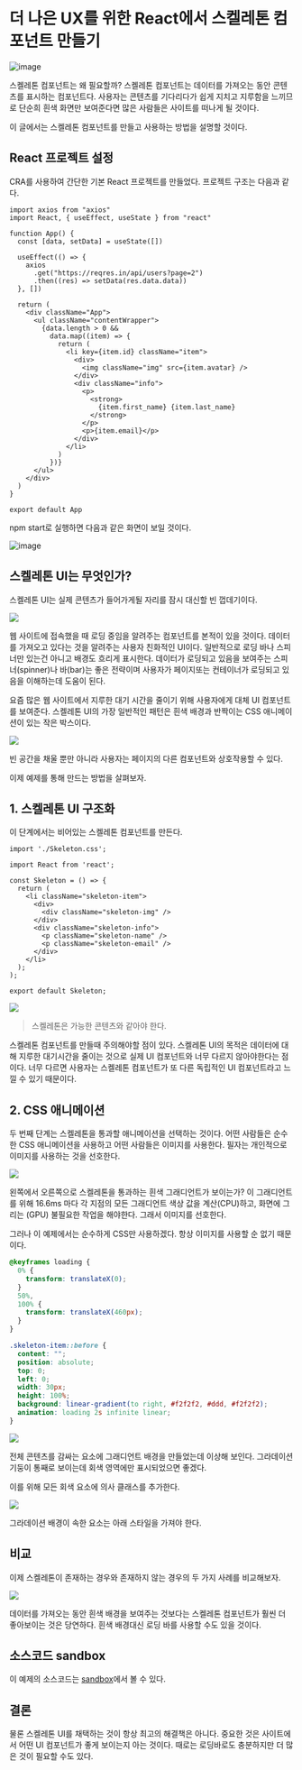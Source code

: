 # 더 나은 UX를 위한 React에서 스켈레톤 컴포넌트 만들기

![image](https://user-images.githubusercontent.com/63354527/200098434-5403a441-55a7-4a69-9ba4-95bace07fddd.png)

스켈레톤 컴포넌트는 왜 필요할까? 스켈레톤 컴포넌트는 데이터를 가져오는 동안 콘텐츠를 표시하는 컴포넌트다. 사용자는 콘텐츠를 기다리다가 쉽게 지치고 지루함을 느끼므로 단순희 흰색 화면만 보여준다면 많은 사람들은 사이트를 떠나게 될 것이다.

이 글에서는 스켈레톤 컴포넌트를 만들고 사용하는 방법을 설명할 것이다.

## React 프로젝트 설정

CRA를 사용하여 간단한 기본 React 프로젝트를 만들었다. 프로젝트 구조는 다음과 같다.

```tsx
import axios from "axios"
import React, { useEffect, useState } from "react"

function App() {
  const [data, setData] = useState([])

  useEffect(() => {
    axios
      .get("https://reqres.in/api/users?page=2")
      .then((res) => setData(res.data.data))
  }, [])

  return (
    <div className="App">
      <ul className="contentWrapper">
        {data.length > 0 &&
          data.map((item) => {
            return (
              <li key={item.id} className="item">
                <div>
                  <img className="img" src={item.avatar} />
                </div>
                <div className="info">
                  <p>
                    <strong>
                      {item.first_name} {item.last_name}
                    </strong>
                  </p>
                  <p>{item.email}</p>
                </div>
              </li>
            )
          })}
      </ul>
    </div>
  )
}

export default App
```

npm start로 실행하면 다음과 같은 화면이 보일 것이다.

![image](https://user-images.githubusercontent.com/63354527/200098598-352860fb-6513-48d6-a0eb-4cae1ae0277a.png)

## 스켈레톤 UI는 무엇인가?

스켈레톤 UI는 실제 콘텐츠가 들어가게될 자리를 잠시 대신할 빈 껍데기이다.

![](https://miro.medium.com/max/605/0*ICXfiqEGoeZ_O33e.gif)

웹 사이트에 접속했을 때 로딩 중임을 알려주는 컴포넌트를 본적이 있을 것이다. 데이터를 가져오고 있다는 것을 알려주는 사용자 친화적인 UI이다. 일반적으로 로딩 바나 스피너만 있는건 아니고 배경도 흐리게 표시한다. 데이터가 로딩되고 있음을 보여주는 스피너(spinner)나 바(bar)는 좋은 전략이며 사용자가 페이지또는 컨테이너가 로딩되고 있음을 이해하는데 도움이 된다.

요즘 많은 웹 사이트에서 지루한 대기 시간을 줄이기 위해 사용자에게 대체 UI 컴포넌트를 보여준다. 스켈레톤 UI의 가장 일반적인 패턴은 흰색 배경과 반짝이는 CSS 애니메이션이 있는 작은 박스이다.

![](https://miro.medium.com/max/700/0*qRwLOnqBHnYRAmKJ.gif)

빈 공간을 채울 뿐만 아니라 사용자는 페이지의 다른 컴포넌트와 상호작용할 수 있다.

이제 예제를 통해 만드는 방법을 살펴보자.

## 1. 스켈레톤 UI 구조화

이 단계에서는 비어있는 스켈레톤 컴포넌트를 만든다.

```tsx
import './Skeleton.css';

import React from 'react';

const Skeleton = () => {
  return (
    <li className="skeleton-item">
      <div>
        <div className="skeleton-img" />
      </div>
      <div className="skeleton-info">
        <p className="skeleton-name" />
        <p className="skeleton-email" />
      </div>
    </li>
  );
);

export default Skeleton;
```

![](https://miro.medium.com/max/700/1*JMeJaXez2DvpSfV1l6d89A.png)

> 스켈레톤은 가능한 콘텐츠와 같아야 한다.

스켈레톤 컴포넌트를 만들때 주의해야할 점이 있다. 스켈레톤 UI의 목적은 데이터에 대해 지루한 대기시간을 줄이는 것으로 실제 UI 컴포넌트와 너무 다르지 않아야한다는 점이다. 너무 다르면 사용자는 스켈레톤 컴포넌트가 또 다른 독립적인 UI 컴포넌트라고 느낄 수 있기 때문이다.

## 2. CSS 애니메이션

두 번째 단계는 스켈레톤을 통과할 애니메이션을 선택하는 것이다. 어떤 사람들은 순수한 CSS 애니메이션을 사용하고 어떤 사람들은 이미지를 사용한다. 필자는 개인적으로 이미지를 사용하는 것을 선호한다.

![](https://miro.medium.com/max/700/0*nS0d--Obi0NRNtu6.gif)

왼쪽에서 오른쪽으로 스켈레톤을 통과하는 흰색 그래디언트가 보이는가? 이 그래디언트를 위해 16.6ms 마다 각 지점의 모든 그래디언트 색상 값을 계산(CPU)하고, 화면에 그리는 (GPU) 불필요한 작업을 해야한다. 그래서 이미지를 선호한다.

그러나 이 예제에서는 순수하게 CSS만 사용하겠다. 항상 이미지를 사용할 순 없기 때문이다.

```css
@keyframes loading {
  0% {
    transform: translateX(0);
  }
  50%,
  100% {
    transform: translateX(460px);
  }
}

.skeleton-item::before {
  content: "";
  position: absolute;
  top: 0;
  left: 0;
  width: 30px;
  height: 100%;
  background: linear-gradient(to right, #f2f2f2, #ddd, #f2f2f2);
  animation: loading 2s infinite linear;
}
```

![](https://miro.medium.com/max/700/1*3Cbco2eycVKNwQLLbJJCYg.gif)

전체 콘텐츠를 감싸는 요소에 그래디언트 배경을 만들었는데 이상해 보인다. 그라데이션 기둥이 통째로 보이는데 회색 영역에만 표시되었으면 좋겠다.

이를 위해 모든 회색 요소에 의사 클래스를 추가한다.

![](https://miro.medium.com/max/700/1*yLZRqnFNtsN_3QuQleyaNA.gif)

그라데이션 배경이 속한 요소는 아래 스타일을 가져야 한다.

## 비교

이제 스켈레톤이 존재하는 경우와 존재하지 않는 경우의 두 가지 사례를 비교해보자.

![](https://miro.medium.com/max/700/1*cliigGKN7ktpBaMJiSvJYQ.gif)

데이터를 가져오는 동안 흰색 배경을 보여주는 것보다는 스켈레톤 컴포넌트가 훨씬 더 좋아보이는 것은 당연하다. 흰색 배경대신 로딩 바를 사용할 수도 있을 것이다.

## 소스코드 sandbox

이 예제의 소스코드는 [sandbox]()에서 볼 수 있다.

## 결론

물론 스켈레톤 UI를 채택하는 것이 항상 최고의 해결책은 아니다. 중요한 것은 사이트에서 어떤 UI 컴포넌트가 좋게 보이는지 아는 것이다. 때로는 로딩바로도 충분하지만 더 많은 것이 필요할 수도 있다.
